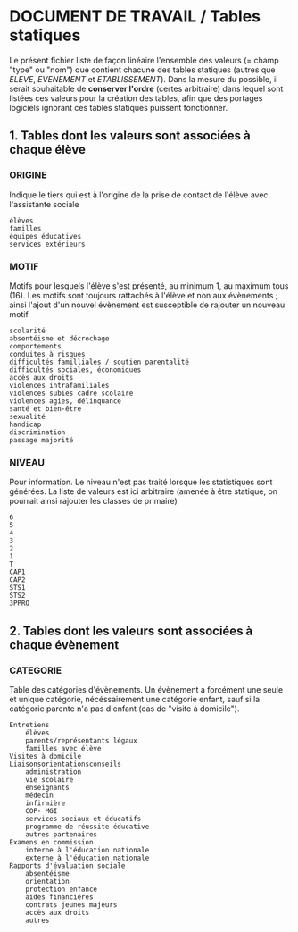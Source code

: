 DOCUMENT DE TRAVAIL / Tables statiques
=================================
Le présent fichier liste de façon linéaire l'ensemble des valeurs (= champ "type" ou "nom") que contient chacune des tables statiques (autres que *ELEVE*, *EVENEMENT* et *ETABLISSEMENT*).
Dans la mesure du possible, il serait souhaitable de **conserver l'ordre** (certes arbitraire) dans lequel sont listées ces valeurs pour la création des tables, afin que des portages logiciels ignorant ces tables statiques puissent fonctionner.

## 1. Tables dont les valeurs sont associées à chaque élève

### ORIGINE
Indique le tiers qui est à l'origine de la prise de contact de l'élève avec l'assistante sociale

	élèves
	familles
	équipes éducatives
	services extérieurs

### MOTIF
Motifs pour lesquels l'élève s'est présenté, au minimum 1, au maximum tous (16). Les motifs sont toujours rattachés à l'élève et non aux évènements ; ainsi l'ajout d'un nouvel évènement est susceptible de rajouter un nouveau motif.

	scolarité
	absentéisme et décrochage
	comportements
	conduites à risques
	difficultés familliales / soutien parentalité
	difficultés sociales, économiques
	accès aux droits
	violences intrafamiliales
	violences subies cadre scolaire
	violences agies, délinquance
	santé et bien-être
	sexualité
	handicap
	discrimination
	passage majorité

### NIVEAU
Pour information. Le niveau n'est pas traité lorsque les statistiques sont générées. La liste de valeurs est ici arbitraire (amenée à être statique, on pourrait ainsi rajouter les classes de primaire)

	6
	5
	4
	3
	2
	1
	T
	CAP1
	CAP2
	STS1
	STS2
	3PPRO

## 2. Tables dont les valeurs sont associées à chaque évènement

### CATEGORIE
Table des catégories d'évènements. Un évènement a forcément une seule et unique catégorie, nécéssairement une catégorie enfant, sauf si la catégorie parente n'a pas d'enfant (cas de "visite à domicile").

	Entretiens
		élèves
		parents/représentants légaux
		familles avec élève
	Visites à domicile
	Liaisonsorientationsconseils
		administration
		vie scolaire
		enseignants
		médecin
		infirmière
		COP- MGI
		services sociaux et éducatifs
		programme de réussite éducative
		autres partenaires
	Examens en commission
		interne à l'éducation nationale 
		externe à l'éducation nationale
	Rapports d'évaluation sociale
		absentéisme 
		orientation 
		protection enfance
		aides financières
		contrats jeunes majeurs
		accès aux droits
		autres
